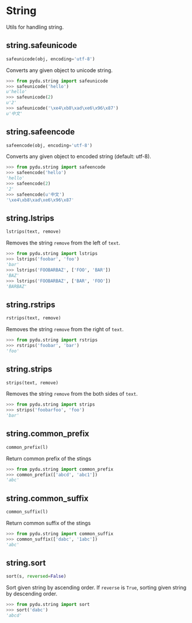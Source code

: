 # String

Utils for handling string.

## string.safeunicode
```python
safeunicode(obj, encoding='utf-8')
```

Converts any given object to unicode string.

```python
>>> from pydu.string import safeunicode
>>> safeunicode('hello')
u'hello'
>>> safeunicode(2)
u'2'
>>> safeunicode('\xe4\xb8\xad\xe6\x96\x87')
u'中文'
```


## string.safeencode
```python
safeencode(obj, encoding='utf-8')
```

Converts any given object to encoded string (default: utf-8).

```python
>>> from pydu.string import safeencode
>>> safeencode('hello')
'hello'
>>> safeencode(2)
'2'
>>> safeencode(u'中文')
'\xe4\xb8\xad\xe6\x96\x87'
```


## string.lstrips
```python
lstrips(text, remove)
```

Removes the string `remove` from the left of `text`.

```python
>>> from pydu.string import lstrips
>>> lstrips('foobar', 'foo')
'bar'
>>> lstrips('FOOBARBAZ', ['FOO', 'BAR'])
'BAZ'
>>> lstrips('FOOBARBAZ', ['BAR', 'FOO'])
'BARBAZ'
```


## string.rstrips
```python
rstrips(text, remove)
```

Removes the string `remove` from the right of `text`.

```python
>>> from pydu.string import rstrips
>>> rstrips('foobar', 'bar')
'foo'
```


## string.strips
```python
strips(text, remove)
```

Removes the string `remove` from the both sides of `text`.

```python
>>> from pydu.string import strips
>>> strips('foobarfoo', 'foo')
'bar'
```

## string.common_prefix
```python
common_prefix(l)
```

Return common prefix of the stings

```python
>>> from pydu.string import common_prefix
>>> common_prefix(['abcd', 'abc1'])
'abc'
```


## string.common_suffix
```python
common_suffix(l)
```

Return common suffix of the stings

```python
>>> from pydu.string import common_suffix
>>> common_suffix(['dabc', '1abc'])
'abc'
```


## string.sort
```python
sort(s, reversed=False)
```

Sort given string by ascending order.
If `reverse` is `True`, sorting given string by descending order.

```python
>>> from pydu.string import sort
>>> sort('dabc')
'abcd'
```
